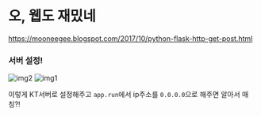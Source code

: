 # 오, 웹도 재밌네
https://mooneegee.blogspot.com/2017/10/python-flask-http-get-post.html

### 서버 설정!
![img2](https://user-images.githubusercontent.com/37775784/75423235-a610e600-5981-11ea-8f62-c336fe34e81d.PNG)
![img1](https://user-images.githubusercontent.com/37775784/75423226-a27d5f00-5981-11ea-81b8-541703302ee1.PNG)

이렇게 KT서버로 설정해주고 `app.run`에서 ip주소를 `0.0.0.0`으로 해주면 알아서 매칭?!
